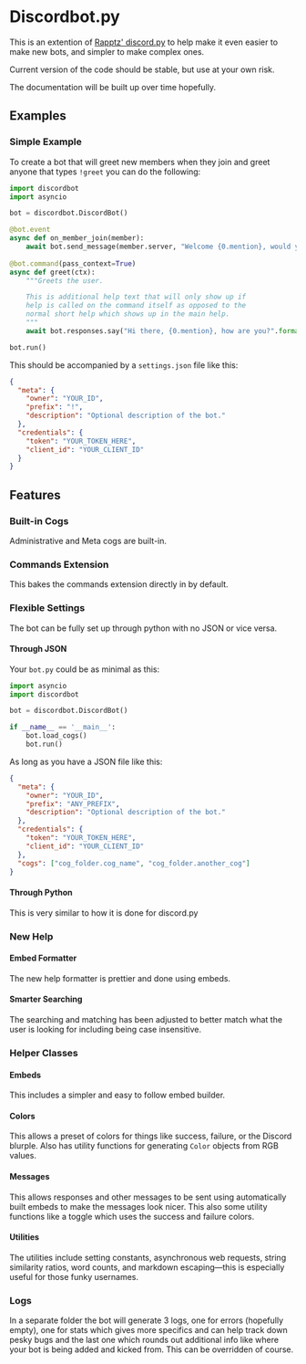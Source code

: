 # Discordbot.py
This is an extention of [Rapptz' discord.py](https://github.com/Rapptz/discord.py) to help make it even easier to make new bots, and simpler to make complex ones.

Current version of the code should be stable, but use at your own risk.

The documentation will be built up over time hopefully.

## Examples

### Simple Example

To create a bot that will greet new members when they join and greet anyone that types `!greet` you can do the following:

```py
import discordbot
import asyncio

bot = discordbot.DiscordBot()

@bot.event
async def on_member_join(member):
    await bot.send_message(member.server, "Welcome {0.mention}, would you like to introduce yourself?".format(member))
	
@bot.command(pass_context=True)
async def greet(ctx):
    """Greets the user.

    This is additional help text that will only show up if 
    help is called on the command itself as opposed to the 
    normal short help which shows up in the main help.
    """
    await bot.responses.say("Hi there, {0.mention}, how are you?".format(ctx.message.author))

bot.run()
```

This should be accompanied by a `settings.json` file like this:

```json
{
  "meta": {
    "owner": "YOUR_ID",
    "prefix": "!",
    "description": "Optional description of the bot."
  },
  "credentials": {
    "token": "YOUR_TOKEN_HERE",
    "client_id": "YOUR_CLIENT_ID"
  }
}
```

## Features

### Built-in Cogs

Administrative and Meta cogs are built-in.

### Commands Extension

This bakes the commands extension directly in by default.

### Flexible Settings

The bot can be fully set up through python with no JSON or vice versa.

#### Through JSON

Your `bot.py` could be as minimal as this:

```py
import asyncio
import discordbot

bot = discordbot.DiscordBot()

if __name__ == '__main__':
    bot.load_cogs()
    bot.run()
```

As long as you have a JSON file like this:

```json
{
  "meta": {
    "owner": "YOUR_ID",
    "prefix": "ANY_PREFIX",
    "description": "Optional description of the bot."
  },
  "credentials": {
    "token": "YOUR_TOKEN_HERE",
    "client_id": "YOUR_CLIENT_ID"
  },
  "cogs": ["cog_folder.cog_name", "cog_folder.another_cog"]
}
```


#### Through Python

This is very similar to how it is done for discord.py

### New Help

#### Embed Formatter

The new help formatter is prettier and done using embeds.

#### Smarter Searching

The searching and matching has been adjusted to better match what the user is looking for including being case insensitive.

### Helper Classes

#### Embeds

This includes a simpler and easy to follow embed builder.

#### Colors

This allows a preset of colors for things like success, failure, or the Discord blurple. Also has utility functions for generating `Color` objects from RGB values.

#### Messages

This allows responses and other messages to be sent using automatically built embeds to make the messages look nicer. This also some utility functions like a toggle which uses the success and failure colors.

#### Utilities

The utilities include setting constants, asynchronous web requests, string similarity ratios, word counts, and markdown escaping—this is especially useful for those funky usernames.

### Logs

In a separate folder the bot will generate 3 logs, one for errors (hopefully empty), one for stats which gives more specifics and can help track down pesky bugs and the last one which rounds out additional info like where your bot is being added and kicked from. This can be overridden of course.